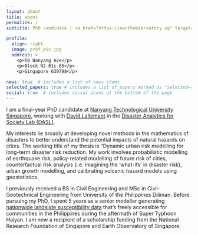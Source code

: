 ```yaml
---
layout: about
title: about
permalink: /
subtitle: PhD candidate | <a href="https://earthobservatory.sg" target="_blank">Earth Observatory of Singapore</a> | <a href="https://www.ntu.edu.sg/ase" target="_blank">Asian School of the Environment</a>

profile:
  align: right
  image: prof_pic.jpg
  address: >
    <p>50 Nanyang Ave</p>
    <p>Block N2-01c-65</p>
    <p>Singapore 639798</p>

news: true  # includes a list of news items
selected_papers: true # includes a list of papers marked as "selected={true}"
social: true  # includes social icons at the bottom of the page
---
```

I am a final-year PhD candidate at [Nanyang Technological University Singapore](https://www.ntu.edu.sg), working with [David Lallemant](https://earthobservatory.sg/people/david-lallemant) in the [Disaster Analytics for Society Lab (DASL)](https://disaster-analytics.com). 

My interests lie broadly at developing novel methods in the mathematics of disasters to better understand the potential impacts of natural hazards on cities. The working title of my thesis is “Dynamic urban risk modelling for long-term disaster risk reduction. My work involves probabilistic modelling of earthquake risk, policy-related modelling of future risk of cities, counterfactual risk analysis (i.e. imagining the ‘what-ifs’ in disaster risk), urban growth modelling, and calibrating volcanic hazard models using geostatistics. 

I previously received a BS in Civil Engineering and MSc in Civil-Geotechnical Engineering from University of the Philippines Diliman. Before pursuing my PhD, I spent 5 years as a senior modeller generating [nationwide landslide susceptibility data](https://resilience.up.edu.ph/about-us/) that’s freely accessible for communities in the Philippines during the aftermath of Super Typhoon Haiyan. I am now a recipient of a scholarship funding from the National Research Foundation of Singapore and Earth Observatory of Singapore.
